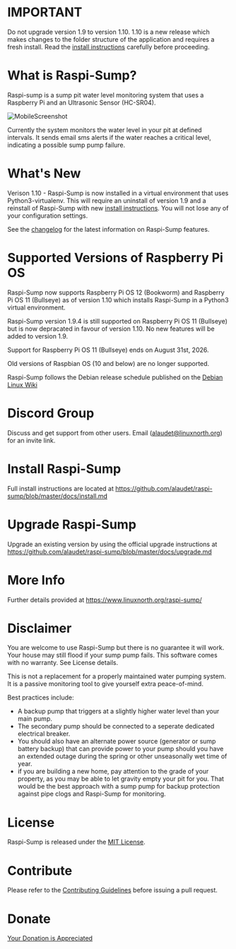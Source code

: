 # IMPORTANT

Do not upgrade version 1.9 to version 1.10. 1.10 is a new release which makes changes to the folder structure of the application and requires a fresh install. Read the [install instructions](https://github.com/alaudet/raspi-sump/blob/master/docs/install.md) carefully before proceeding.

# What is Raspi-Sump?

Raspi-sump is a sump pit water level monitoring system that uses a Raspberry Pi and an Ultrasonic Sensor (HC-SR04).

![MobileScreenshot](https://www.linuxnorth.org/raspi-sump/images/rsump_mobile_1.10.jpg)

Currently the system monitors the water level in your pit at defined intervals. It sends
email sms alerts if the water reaches a critical level, indicating a possible sump pump failure.

# What's New

Verison 1.10 - Raspi-Sump is now installed in a virtual environment that uses Python3-virtualenv. This will require an uninstall of version 1.9 and a reinstall of Raspi-Sump with new [install instructions](https://github.com/alaudet/raspi-sump/blob/master/docs/install.md). You will not lose any of your configuration settings.

See the [changelog](https://github.com/alaudet/raspi-sump/blob/master/changelog) for the latest information on Raspi-Sump features.

# Supported Versions of Raspberry Pi OS

Raspi-Sump now supports Raspberry Pi OS 12 (Bookworm) and Raspberry Pi OS 11 (Bullseye) as of version 1.10 which installs Raspi-Sump in a Python3 virtual environment.

Raspi-Sump version 1.9.4 is still supported on Raspberry Pi OS 11 (Bullseye) but is now depracated in favour of version 1.10. No new features will be added to version 1.9.

Support for Raspberry Pi OS 11 (Bullseye) ends on August 31st, 2026.

Old versions of Raspbian OS (10 and below) are no longer supported.

Raspi-Sump follows the Debian release schedule published on the [Debian Linux Wiki](https://wiki.debian.org/DebianReleases)

# Discord Group

Discuss and get support from other users. Email (alaudet@linuxnorth.org) for an invite link.

# Install Raspi-Sump

Full install instructions are located at https://github.com/alaudet/raspi-sump/blob/master/docs/install.md

# Upgrade Raspi-Sump

Upgrade an existing version by using the official upgrade instructions at https://github.com/alaudet/raspi-sump/blob/master/docs/upgrade.md

# More Info

Further details provided at https://www.linuxnorth.org/raspi-sump/

# Disclaimer

You are welcome to use Raspi-Sump but there is no guarantee it will work. Your house may still flood if your sump pump fails. This software comes with no warranty. See License details.

This is not a replacement for a properly maintained water pumping system. It is a passive monitoring tool to give yourself extra peace-of-mind.

Best practices include:

- A backup pump that triggers at a slightly higher water level than your main pump.
- The secondary pump should be connected to a seperate dedicated electrical breaker.
- You should also have an alternate power source (generator or sump battery backup) that can provide power to your pump should you have an extended outage during the spring or other unseasonally wet time of year.
- if you are building a new home, pay attention to the grade of your property, as you may be able to let gravity empty your pit for you. That would be the best approach with a sump pump for backup protection against pipe clogs and Raspi-Sump for monitoring.

# License

Raspi-Sump is released under the [MIT License](https://github.com/alaudet/raspi-sump/blob/master/LICENSE).

# Contribute

Please refer to the [Contributing Guidelines](https://github.com/alaudet/raspi-sump/blob/master/CONTRIBUTING.md) before issuing a pull request.

# Donate

[Your Donation is Appreciated](https://www.linuxnorth.org/donate/)
